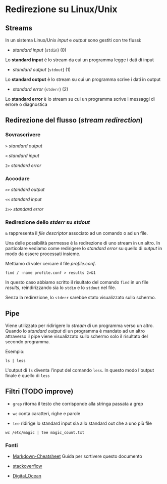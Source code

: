 # Redirezione su Linux/Unix

## Streams

In un sistema Linux/Unix _input_ e _output_ sono gestiti con tre flussi:

* _standard input_ (`stdin`) (0)

Lo __standard input__ è lo stream da cui un programma legge i dati di input

* _standard output_ (`stdout`) (1)

Lo __standard output__ è lo stream su cui un programma scrive i dati in output

* _standard error_ (`stderr`) (2)

Lo __standard error__ è lo stream su cui un programma scrive i messaggi di errore o diagnostica


## Redirezione del flusso (_stream redirection_)

### Sovrascrivere

`>` _standard output_

`<` _standard input_

`2>` _standard error_

### Accodare

`>>` _standard output_

`<<` _standard input_

`2>>` _standard error_


### Redirezione dello _stderr_ su _stdout_

`&` rappresenta il _file descriptor_ associato ad un comando o ad un file.

Una delle possibilità permesse è la redirezione di uno stream in un altro. In particolare vediamo come redirigere lo _standard error_ su quello di _output_ in modo da essere processati insieme.

Mettiamo di voler cercare il file _profile.conf_.

`find / -name profile.conf > results 2>&1`

In questo caso abbiamo scritto il risultato del comando `find` in un file _results_, reindirizzando sia lo `stdin` e lo `stdout` nel file.

Senza la redirezione, lo `stderr` sarebbe stato visualizzato sullo schermo.

## Pipe

Viene utilizzato per ridirigere lo _stream_ di un programma verso un altro.
Quando lo _standard output_ di un programma è mandato ad un altro attraverso il pipe viene visualizzato sullo schermo solo il risultato del secondo programma.

Esempio:

`ls | less`

L'output di `ls` diventa l'input del comando `less`. In questo modo l'output finale è quello di `less`

## Filtri (TODO improve)

* `grep` ritorna il testo che corrisponde alla stringa passata a grep

* `wc` conta caratteri, righe e parole

* `tee` ridirige lo standard input sia allo standard out che a uno più file

`wc /etc/magic | tee magic_count.txt`

### Fonti

* [Markdown-Cheatsheet](https://github.com/adam-p/markdown-here/wiki/Markdown-Cheatsheet#html) Guida per scrtivere questo documento

* [stackoverflow](https://stackoverflow.com/questions/818255/in-the-shell-what-does-21-mean)

* [Digital_Ocean](https://www.digitalocean.com/community/tutorials/an-introduction-to-linux-i-o-redirection)
